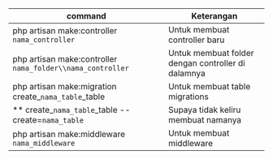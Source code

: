 |                          command                           |                     Keterangan                     |
| ---------------------------------------------------------- | -------------------------------------------------- |
| php artisan make:controller `nama_controller`              | Untuk membuat controller baru                      |
| php artisan make:controller `nama_folder\\nama_controller` | Untuk membuat folder dengan controller di dalamnya |
| php artisan make:migration create_`nama_table`_table       | Untuk membuat table migrations                     |
| ** create_`nama_table`_table --create=`nama_table`         | Supaya tidak keliru membuat namanya                |
| php artisan make:middleware `nama_middleware`              | Untuk membuat middleware                           |